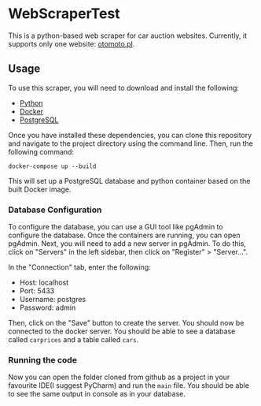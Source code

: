 # WebScraperTest

This is a python-based web scraper for car auction websites. Currently, it supports only one website: [otomoto.pl](https://otomoto.pl).

## Usage

To use this scraper, you will need to download and install the following:

- [Python](https://www.python.org/downloads/)
- [Docker](https://www.docker.com/products/docker-desktop/)
- [PostgreSQL](https://www.postgresql.org/download/)

Once you have installed these dependencies, you can clone this repository and navigate to the project directory using the command line. Then, run the following command:

`docker-compose up --build`

This will set up a PostgreSQL database and python container based on the built Docker image.

### Database Configuration

To configure the database, you can use a GUI tool like pgAdmin to configure the database. Once the containers are running, you can open pgAdmin.
Next, you will need to add a new server in pgAdmin. To do this, click on "Servers" in the left sidebar, then click on "Register" > "Server...". 

In the "Connection" tab, enter the following:

- Host: localhost
- Port: 5433
- Username: postgres
- Password: admin

Then, click on the "Save" button to create the server. You should now be connected to the docker server. You should be able to see a database called `carprices` and a table called `cars`.

### Running the code

Now you can open the folder cloned from github as a project in your favourite IDE(I suggest PyCharm) and run the `main` file.
You should be able to see the same output in console as in your database.  




